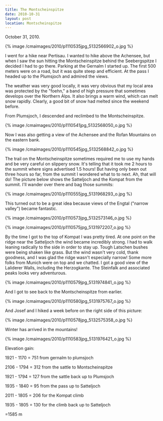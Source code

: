 ```yaml
---
title: The Montscheinspitze
date: 2010-10-31
layout: post
location: Montscheinspitze
---
```


October 31, 2010\.
  
  
{% image /cmaimages/2010/p1110535jpg_5132566902_o.jpg %}
  
I went for a hike near Pertisau. I wanted to hike above the Achensee,
but when I saw the sun hitting the Montscheinspitze behind the Seebergspitze
I decided I had to go there. Parking at the Gernalm I started up. The first
500 meters were on a road, but it was quite steep and efficient. At the
pass I headed up to the Plumsjoch and admired the views.
  
  
The weather was very good locally, it was very obvious that my local area
was protected by the "foehn," a band of high pressure that sometimes develops
over the Northern Alps. It also brings a warm wind, which can melt snow
rapidly. Clearly, a good bit of snow had melted since the weekend before.
  
  
From Plumsjoch, I descended and reclimbed to the Montscheinspitze.
  
  
{% image /cmaimages/2010/p1110541jpg_5132568050_o.jpg %}
  
  
Now I was also getting a view of the Achensee and the Rofan Mountains
on the eastern bank.
  
  
{% image /cmaimages/2010/p1110545jpg_5132568842_o.jpg %}
  
  
The trail on the Montscheinspitze sometimes required me to use my hands
and be very careful on slippery snow. It's telling that it took me 2 hours
to the summit where signs advertised 1.5 hours! But having only been out
three hours so far, from the summit I wondered what to to next. Ah, that
will do! The picture below shows the Satteljoch and the Kompat from the
summit. I'll wander over there and bag those summits:
  
  
{% image /cmaimages/2010/p1110555jpg_5131968293_o.jpg %}
  
  
This turned out to be a great idea because views of the Engtal ("narrow
valley") became fantastic.
  
  
{% image /cmaimages/2010/p1110573jpg_5132573146_o.jpg %}
  
  
{% image /cmaimages/2010/p1110575jpg_5131972207_o.jpg %}
  
  
By the time I got to the top of Kompat I was pretty tired. At one point
on the ridge near the Satteljoch the wind became incredibly strong. I had
to walk leaning radically to the side in order to stay up. Tough Latschen
bushes were being shaken like grass. But the wind wasn't very cold, thank
goodness, and I was glad the ridge wasn't especially narrow! Some more
folks from Munich were on top and we chatted. I got a good view of the
Laliderer Walls, including the Herzogkante. The Steinfalk and associated
peaks looks very adventurous.
  
  
{% image /cmaimages/2010/p1110579jpg_5131974841_o.jpg %}
  
  
And I got to see back to the Montscheinspitze from earlier.
  
  
{% image /cmaimages/2010/p1110580jpg_5131975767_o.jpg %}
  
  
And Josef and I hiked a week before on the right side of this picture:
  
  
{% image /cmaimages/2010/p1110578jpg_5132575358_o.jpg %}
  
  
Winter has arrived in the mountains!
  
  
{% image /cmaimages/2010/p1110583jpg_5131976421_o.jpg %}
  
  
Elevation gain:
  
1921 - 1170 = 751 from gernalm to plumsjoch
  
2106 - 1794 = 312 from the sattle to Montscheinspitze
  
1921 - 1794 = 127 from the sattle back up to Plumsjoch
  
1935 - 1840 = 95 from the pass up to Satteljoch
  
2011 - 1805 = 206 for the Kompat climb
  
1935 - 1805 = 130 for the climb back up to Satteljoch
  
=1585 m

